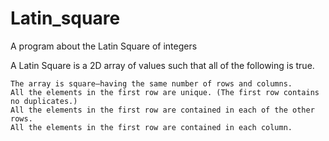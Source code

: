 # Latin_square
A program about the Latin Square of integers

A Latin Square is a 2D array of values such that all of the following is true. 
	
	The array is square—having the same number of rows and columns.
	All the elements in the first row are unique. (The first row contains no duplicates.)
	All the elements in the first row are contained in each of the other rows.
	All the elements in the first row are contained in each column.
